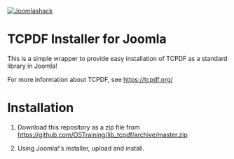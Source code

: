 [![Joomlashack](https://www.joomlashack.com/images/logo_circle_small.png)](https://www.joomlashack.com)

TCPDF Installer for Joomla
==========================

This is a simple wrapper to provide easy installation of TCPDF as a standard library in Joomla!
 
For more information about TCPDF, see https://tcpdf.org/

Installation
============

1. Download this repository as a zip file from https://github.com/OSTraining/lib_tcpdf/archive/master.zip

2. Using Joomla!'s installer, upload and install.
